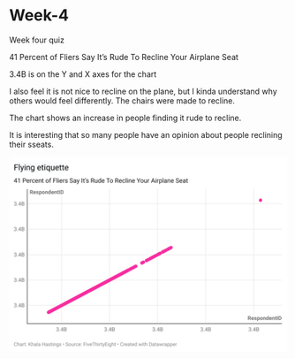 # Week-4

Week four quiz 

41 Percent of Fliers Say It’s Rude To Recline Your Airplane Seat

3.4B is on the Y and X axes for the chart

I also feel it is not nice to recline on the plane, but I kinda understand why others would feel differently. The chairs were made to recline.

The chart shows an increase in people finding it rude to recline.

It is interesting that so many people have an opinion about people reclining their sseats.

![This is a data wrapper chart](/Faxke--span-style-font-family-quot-google-sans-quot-roboto-robotodraft-helvetica-arial-sans-serif-font-size-18px-font-variant-ligatures-no-contextual-font-weight-400-white-space-pre-background-color-rgb-249-251-253-flying-etiquette-span-nbs.png)

